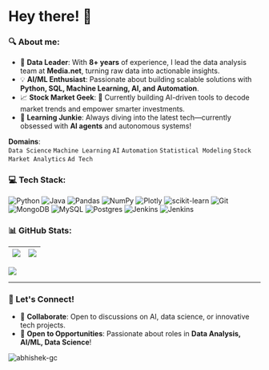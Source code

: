 # Hey there! 👋  

### 🔍 About me:  
- 🚀 **Data Leader**: With **8+ years** of experience, I lead the data analysis team at **Media.net**, turning raw data into actionable insights.  
- 💡 **AI/ML Enthusiast**: Passionate about building scalable solutions with **Python, SQL, Machine Learning, AI, and Automation**.  
- 📈 **Stock Market Geek**: 🔭 Currently building AI-driven tools to decode market trends and empower smarter investments.  
- 🌱 **Learning Junkie**: Always diving into the latest tech—currently obsessed with **AI agents** and autonomous systems!

**Domains**:  
`Data Science` `Machine Learning` `AI` `Automation` `Statistical Modeling` `Stock Market Analytics` `Ad Tech`

### 💻 Tech Stack:
![Python](https://img.shields.io/badge/python-3670A0?style=for-the-badge&logo=python&logoColor=ffdd54) 
![Java](https://img.shields.io/badge/java-%23ED8B00.svg?style=for-the-badge&logo=openjdk&logoColor=white) 
![Pandas](https://img.shields.io/badge/pandas-%23150458.svg?style=for-the-badge&logo=pandas&logoColor=white) 
![NumPy](https://img.shields.io/badge/numpy-%23013243.svg?style=for-the-badge&logo=numpy&logoColor=white) 
![Plotly](https://img.shields.io/badge/Plotly-%233F4F75.svg?style=for-the-badge&logo=plotly&logoColor=white) 
![scikit-learn](https://img.shields.io/badge/scikit--learn-%23F7931E.svg?style=for-the-badge&logo=scikit-learn&logoColor=white) 
![Git](https://img.shields.io/badge/git-%23F05033.svg?style=for-the-badge&logo=git&logoColor=white) 
![MongoDB](https://img.shields.io/badge/MongoDB-%234ea94b.svg?style=for-the-badge&logo=mongodb&logoColor=white) 
![MySQL](https://img.shields.io/badge/mysql-4479A1.svg?style=for-the-badge&logo=mysql&logoColor=white) 
![Postgres](https://img.shields.io/badge/postgres-%23316192.svg?style=for-the-badge&logo=postgresql&logoColor=white) 
![Jenkins](https://img.shields.io/badge/jenkins-%232C5263.svg?style=for-the-badge&logo=jenkins&logoColor=white)
![Jenkins](https://img.shields.io/badge/ai-%23ED8B00.svg?style=for-the-badge&logo=ai&logoColor=white)


### 📊 GitHub Stats:

| ![](https://github-contribution-stats.vercel.app/api/?username=Abhishek-gc) | ![](https://github-readme-streak-stats.herokuapp.com/?user=Abhishek-gc&theme=default&hide_border=true) |
|---|---|

![](https://github-readme-stats.vercel.app/api/top-langs/?username=Abhishek-gc&theme=default&hide_border=true&include_all_commits=true&count_private=false&layout=compact)


---

### 🤝 Let's Connect!  
- 💬 **Collaborate**: Open to discussions on AI, data science, or innovative tech projects.  
- 🚀 **Open to Opportunities**: Passionate about roles in **Data Analysis, AI/ML, Data Science**!  

 
<p align="left"> <img src="https://komarev.com/ghpvc/?username=abhishek-gc&label=Profile%20views&color=0e75b6&style=flat" alt="abhishek-gc" /> </p>
